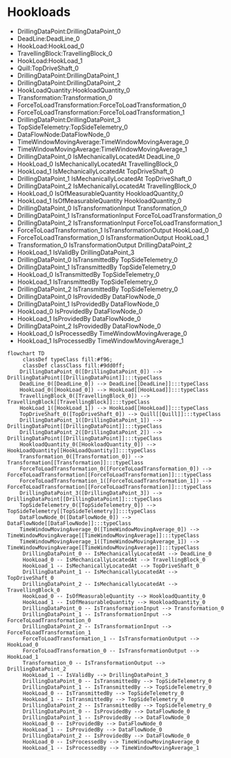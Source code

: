 # Hookloads
- DrillingDataPoint:DrillingDataPoint_0
- DeadLine:DeadLine_0
- HookLoad:HookLoad_0
- TravellingBlock:TravellingBlock_0
- HookLoad:HookLoad_1
- Quill:TopDriveShaft_0
- DrillingDataPoint:DrillingDataPoint_1
- DrillingDataPoint:DrillingDataPoint_2
- HookLoadQuantity:HookloadQuantity_0
- Transformation:Transformation_0
- ForceToLoadTransformation:ForceToLoadTransformation_0
- ForceToLoadTransformation:ForceToLoadTransformation_1
- DrillingDataPoint:DrillingDataPoint_3
- TopSideTelemetry:TopSideTelemetry_0
- DataFlowNode:DataFlowNode_0
- TimeWindowMovingAverage:TimeWindowMovingAverage_0
- TimeWindowMovingAverage:TimeWindowMovingAverage_1
- DrillingDataPoint_0 IsMechanicallyLocatedAt DeadLine_0
- HookLoad_0 IsMechanicallyLocatedAt TravellingBlock_0
- HookLoad_1 IsMechanicallyLocatedAt TopDriveShaft_0
- DrillingDataPoint_1 IsMechanicallyLocatedAt TopDriveShaft_0
- DrillingDataPoint_2 IsMechanicallyLocatedAt TravellingBlock_0
- HookLoad_0 IsOfMeasurableQuantity HookloadQuantity_0
- HookLoad_1 IsOfMeasurableQuantity HookloadQuantity_0
- DrillingDataPoint_0 IsTransformationInput Transformation_0
- DrillingDataPoint_1 IsTransformationInput ForceToLoadTransformation_0
- DrillingDataPoint_2 IsTransformationInput ForceToLoadTransformation_1
- ForceToLoadTransformation_1 IsTransformationOutput HookLoad_0
- ForceToLoadTransformation_0 IsTransformationOutput HookLoad_1
- Transformation_0 IsTransformationOutput DrillingDataPoint_2
- HookLoad_1 IsValidBy DrillingDataPoint_3
- DrillingDataPoint_0 IsTransmittedBy TopSideTelemetry_0
- DrillingDataPoint_1 IsTransmittedBy TopSideTelemetry_0
- HookLoad_0 IsTransmittedBy TopSideTelemetry_0
- HookLoad_1 IsTransmittedBy TopSideTelemetry_0
- DrillingDataPoint_2 IsTransmittedBy TopSideTelemetry_0
- DrillingDataPoint_0 IsProvidedBy DataFlowNode_0
- DrillingDataPoint_1 IsProvidedBy DataFlowNode_0
- HookLoad_0 IsProvidedBy DataFlowNode_0
- HookLoad_1 IsProvidedBy DataFlowNode_0
- DrillingDataPoint_2 IsProvidedBy DataFlowNode_0
- HookLoad_0 IsProcessedBy TimeWindowMovingAverage_0
- HookLoad_1 IsProcessedBy TimeWindowMovingAverage_1
```mermaid
flowchart TD
	 classDef typeClass fill:#f96;
	 classDef classClass fill:#9dd0ff;
	DrillingDataPoint_0([DrillingDataPoint_0]) --> DrillingDataPoint[[DrillingDataPoint]]:::typeClass
	DeadLine_0([DeadLine_0]) --> DeadLine[[DeadLine]]:::typeClass
	HookLoad_0([HookLoad_0]) --> HookLoad[[HookLoad]]:::typeClass
	TravellingBlock_0([TravellingBlock_0]) --> TravellingBlock[[TravellingBlock]]:::typeClass
	HookLoad_1([HookLoad_1]) --> HookLoad[[HookLoad]]:::typeClass
	TopDriveShaft_0([TopDriveShaft_0]) --> Quill[[Quill]]:::typeClass
	DrillingDataPoint_1([DrillingDataPoint_1]) --> DrillingDataPoint[[DrillingDataPoint]]:::typeClass
	DrillingDataPoint_2([DrillingDataPoint_2]) --> DrillingDataPoint[[DrillingDataPoint]]:::typeClass
	HookloadQuantity_0([HookloadQuantity_0]) --> HookLoadQuantity[[HookLoadQuantity]]:::typeClass
	Transformation_0([Transformation_0]) --> Transformation[[Transformation]]:::typeClass
	ForceToLoadTransformation_0([ForceToLoadTransformation_0]) --> ForceToLoadTransformation[[ForceToLoadTransformation]]:::typeClass
	ForceToLoadTransformation_1([ForceToLoadTransformation_1]) --> ForceToLoadTransformation[[ForceToLoadTransformation]]:::typeClass
	DrillingDataPoint_3([DrillingDataPoint_3]) --> DrillingDataPoint[[DrillingDataPoint]]:::typeClass
	TopSideTelemetry_0([TopSideTelemetry_0]) --> TopSideTelemetry[[TopSideTelemetry]]:::typeClass
	DataFlowNode_0([DataFlowNode_0]) --> DataFlowNode[[DataFlowNode]]:::typeClass
	TimeWindowMovingAverage_0([TimeWindowMovingAverage_0]) --> TimeWindowMovingAverage[[TimeWindowMovingAverage]]:::typeClass
	TimeWindowMovingAverage_1([TimeWindowMovingAverage_1]) --> TimeWindowMovingAverage[[TimeWindowMovingAverage]]:::typeClass
	 DrillingDataPoint_0 -- IsMechanicallyLocatedAt --> DeadLine_0 
	 HookLoad_0 -- IsMechanicallyLocatedAt --> TravellingBlock_0 
	 HookLoad_1 -- IsMechanicallyLocatedAt --> TopDriveShaft_0 
	 DrillingDataPoint_1 -- IsMechanicallyLocatedAt --> TopDriveShaft_0 
	 DrillingDataPoint_2 -- IsMechanicallyLocatedAt --> TravellingBlock_0 
	 HookLoad_0 -- IsOfMeasurableQuantity --> HookloadQuantity_0 
	 HookLoad_1 -- IsOfMeasurableQuantity --> HookloadQuantity_0 
	 DrillingDataPoint_0 -- IsTransformationInput --> Transformation_0 
	 DrillingDataPoint_1 -- IsTransformationInput --> ForceToLoadTransformation_0 
	 DrillingDataPoint_2 -- IsTransformationInput --> ForceToLoadTransformation_1 
	 ForceToLoadTransformation_1 -- IsTransformationOutput --> HookLoad_0 
	 ForceToLoadTransformation_0 -- IsTransformationOutput --> HookLoad_1 
	 Transformation_0 -- IsTransformationOutput --> DrillingDataPoint_2 
	 HookLoad_1 -- IsValidBy --> DrillingDataPoint_3 
	 DrillingDataPoint_0 -- IsTransmittedBy --> TopSideTelemetry_0 
	 DrillingDataPoint_1 -- IsTransmittedBy --> TopSideTelemetry_0 
	 HookLoad_0 -- IsTransmittedBy --> TopSideTelemetry_0 
	 HookLoad_1 -- IsTransmittedBy --> TopSideTelemetry_0 
	 DrillingDataPoint_2 -- IsTransmittedBy --> TopSideTelemetry_0 
	 DrillingDataPoint_0 -- IsProvidedBy --> DataFlowNode_0 
	 DrillingDataPoint_1 -- IsProvidedBy --> DataFlowNode_0 
	 HookLoad_0 -- IsProvidedBy --> DataFlowNode_0 
	 HookLoad_1 -- IsProvidedBy --> DataFlowNode_0 
	 DrillingDataPoint_2 -- IsProvidedBy --> DataFlowNode_0 
	 HookLoad_0 -- IsProcessedBy --> TimeWindowMovingAverage_0 
	 HookLoad_1 -- IsProcessedBy --> TimeWindowMovingAverage_1 
```
